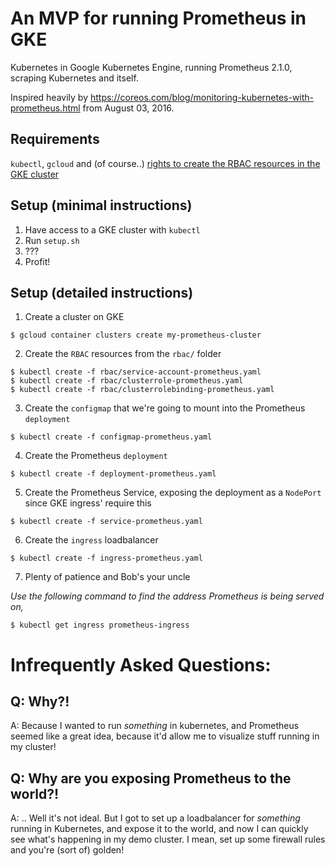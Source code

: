 # An MVP for running Prometheus in GKE

Kubernetes in Google Kubernetes Engine, running Prometheus 2.1.0, scraping Kubernetes and itself.

Inspired heavily by https://coreos.com/blog/monitoring-kubernetes-with-prometheus.html from August 03, 2016.

## Requirements

`kubectl`, `gcloud` and (of course..) [rights to create the RBAC resources in the GKE cluster](https://coreos.com/operators/prometheus/docs/latest/troubleshooting.html)

## Setup (minimal instructions)

1. Have access to a GKE cluster with `kubectl`
2. Run `setup.sh`
3. ???
4. Profit!

## Setup (detailed instructions)

1. Create a cluster on GKE
```
$ gcloud container clusters create my-prometheus-cluster
```

2. Create the `RBAC` resources from the `rbac/` folder

```
$ kubectl create -f rbac/service-account-prometheus.yaml
$ kubectl create -f rbac/clusterrole-prometheus.yaml
$ kubectl create -f rbac/clusterrolebinding-prometheus.yaml
```

3. Create the `configmap` that we're going to mount into the Prometheus `deployment`
```
$ kubectl create -f configmap-prometheus.yaml
```

4. Create the Prometheus `deployment`
```
$ kubectl create -f deployment-prometheus.yaml
```

5. Create the Prometheus Service, exposing the deployment as a `NodePort` since GKE ingress' require this
```
$ kubectl create -f service-prometheus.yaml
```

6. Create the `ingress` loadbalancer
```
$ kubectl create -f ingress-prometheus.yaml
```

7. Plenty of patience and Bob's your uncle

_Use the following command to find the address Prometheus is being served on,_
```
$ kubectl get ingress prometheus-ingress
```

# Infrequently Asked Questions:

## Q: Why?!
A: Because I wanted to run _something_ in kubernetes, and Prometheus seemed like a great idea, because it'd allow me to visualize stuff running in my cluster!

## Q: Why are you exposing Prometheus to the world?!
A: .. Well it's not ideal. But I got to set up a loadbalancer for _something_ running in Kubernetes, and expose it to the world, and now I can quickly see what's happening in my demo cluster. I mean, set up some firewall rules and you're (sort of) golden!
